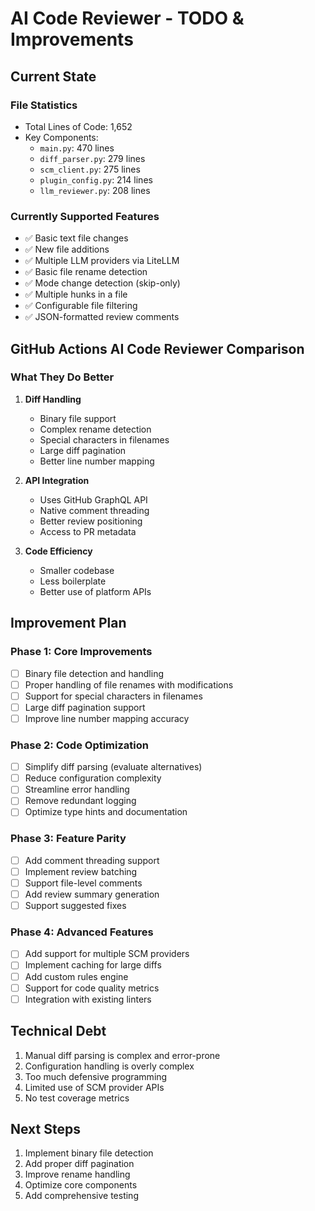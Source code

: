 # AI Code Reviewer - TODO & Improvements

## Current State

### File Statistics
- Total Lines of Code: 1,652
- Key Components:
  - `main.py`: 470 lines
  - `diff_parser.py`: 279 lines
  - `scm_client.py`: 275 lines
  - `plugin_config.py`: 214 lines
  - `llm_reviewer.py`: 208 lines

### Currently Supported Features
- ✅ Basic text file changes
- ✅ New file additions
- ✅ Multiple LLM providers via LiteLLM
- ✅ Basic file rename detection
- ✅ Mode change detection (skip-only)
- ✅ Multiple hunks in a file
- ✅ Configurable file filtering
- ✅ JSON-formatted review comments

## GitHub Actions AI Code Reviewer Comparison

### What They Do Better
1. **Diff Handling**
   - Binary file support
   - Complex rename detection
   - Special characters in filenames
   - Large diff pagination
   - Better line number mapping

2. **API Integration**
   - Uses GitHub GraphQL API
   - Native comment threading
   - Better review positioning
   - Access to PR metadata

3. **Code Efficiency**
   - Smaller codebase
   - Less boilerplate
   - Better use of platform APIs

## Improvement Plan

### Phase 1: Core Improvements
- [ ] Binary file detection and handling
- [ ] Proper handling of file renames with modifications
- [ ] Support for special characters in filenames
- [ ] Large diff pagination support
- [ ] Improve line number mapping accuracy

### Phase 2: Code Optimization
- [ ] Simplify diff parsing (evaluate alternatives)
- [ ] Reduce configuration complexity
- [ ] Streamline error handling
- [ ] Remove redundant logging
- [ ] Optimize type hints and documentation

### Phase 3: Feature Parity
- [ ] Add comment threading support
- [ ] Implement review batching
- [ ] Support file-level comments
- [ ] Add review summary generation
- [ ] Support suggested fixes

### Phase 4: Advanced Features
- [ ] Add support for multiple SCM providers
- [ ] Implement caching for large diffs
- [ ] Add custom rules engine
- [ ] Support for code quality metrics
- [ ] Integration with existing linters

## Technical Debt
1. Manual diff parsing is complex and error-prone
2. Configuration handling is overly complex
3. Too much defensive programming
4. Limited use of SCM provider APIs
5. No test coverage metrics

## Next Steps
1. Implement binary file detection
2. Add proper diff pagination
3. Improve rename handling
4. Optimize core components
5. Add comprehensive testing
